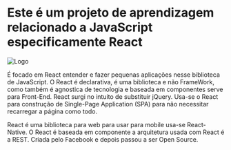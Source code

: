 # Este é um projeto de aprendizagem relacionado a JavaScript especificamente React

![Logo](react.jpeg)

É focado em React entender e fazer pequenas aplicações nesse biblioteca de JavaScript.
O React é declarativa, é uma biblioteca e não FrameWork, como também é agnostica de tecnologia e baseada em componentes serve para Front-End. React surgi no intuito de substituir jQuery. Usa-se o React para construção de Single-Page Application (SPA) para não necessitar recarregar a página como todo.


React é uma biblioteca para web para usar para mobile usa-se React-Native. O React é baseada em componente a arquitetura usada com React é a REST. Criada pelo Facebook e depois passou a ser Open Source.